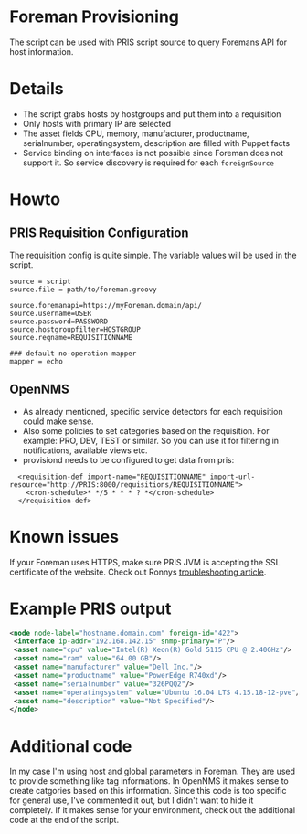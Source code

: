 # Foreman Provisioning

The script can be used with PRIS script source to query Foremans API for host information.

# Details

* The script grabs hosts by hostgroups and put them into a requisition
* Only hosts with primary IP are selected
* The asset fields CPU, memory, manufacturer, productname, serialnumber, operatingsystem, description are filled with Puppet facts
* Service binding on interfaces is not possible since Foreman does not support it. So service discovery is required for each `foreignSource`

# Howto 

## PRIS Requisition Configuration

The requisition config is quite simple.
The variable values will be used in the script.


```
source = script
source.file = path/to/foreman.groovy

source.foremanapi=https://myForeman.domain/api/
source.username=USER
source.password=PASSWORD
source.hostgroupfilter=HOSTGROUP
source.reqname=REQUISITIONNAME

### default no-operation mapper
mapper = echo
```

## OpenNMS 

* As already mentioned, specific service detectors for each requisition could make sense.
* Also some policies to set categories based on the requisition. For example: PRO, DEV, TEST or similar. So you can use it for filtering in notifications, available views etc.
* provisiond needs to be configured to get data from pris:
```
  <requisition-def import-name="REQUISITIONNAME" import-url-resource="http://PRIS:8000/requisitions/REQUISITIONNAME">
    <cron-schedule>* */5 * * * ? *</cron-schedule>
  </requisition-def>
``` 

# Known issues

If your Foreman uses HTTPS, make sure PRIS JVM is accepting the SSL certificate of the website.
Check out Ronnys [troubleshooting article](https://opennms.discourse.group/t/troubleshoot-java-with-self-signed-certificates/55).

# Example PRIS output


```xml
<node node-label="hostname.domain.com" foreign-id="422">
 <interface ip-addr="192.168.142.15" snmp-primary="P"/>
 <asset name="cpu" value="Intel(R) Xeon(R) Gold 5115 CPU @ 2.40GHz"/>
 <asset name="ram" value="64.00 GB"/>
 <asset name="manufacturer" value="Dell Inc."/>
 <asset name="productname" value="PowerEdge R740xd"/>
 <asset name="serialnumber" value="326PQQ2"/>
 <asset name="operatingsystem" value="Ubuntu 16.04 LTS 4.15.18-12-pve"/>
 <asset name="description" value="Not Specified"/>
</node>
```

# Additional code

In my case I'm using host and global parameters in Foreman.
They are used to provide something like tag informations.
In OpenNMS it makes sense to create catgories based on this information.
Since this code is too specific for general use, I've commented it out, but I didn't want to hide it completely.
If it makes sense for your environment, check out the additional code at the end of the script.